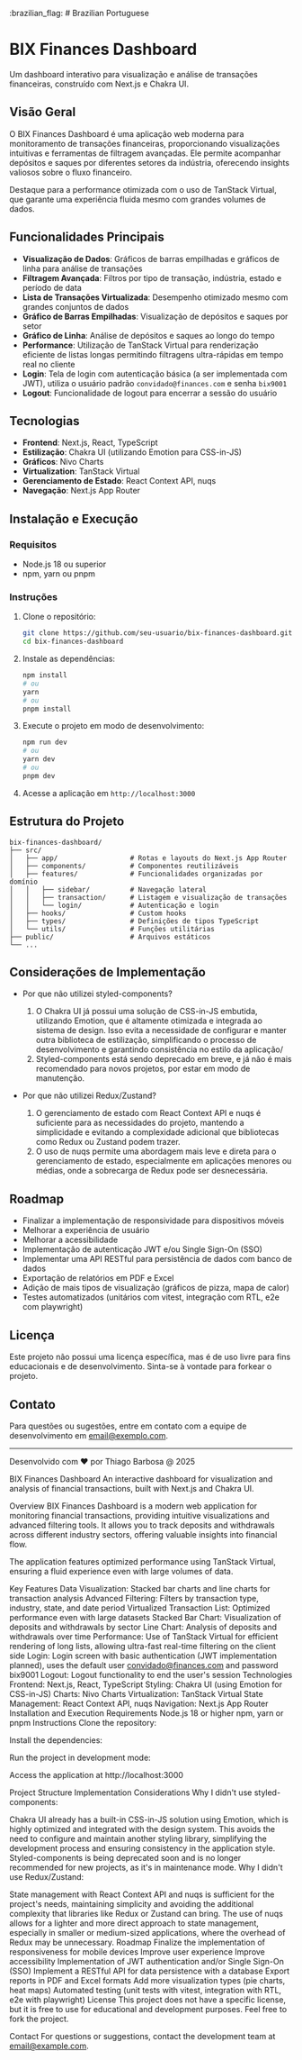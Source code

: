 :brazilian_flag: # Brazilian Portuguese

# BIX Finances Dashboard

Um dashboard interativo para visualização e análise de transações financeiras, construído com Next.js e Chakra UI.

## Visão Geral

O BIX Finances Dashboard é uma aplicação web moderna para monitoramento de transações financeiras, proporcionando visualizações intuitivas e ferramentas de filtragem avançadas. Ele permite acompanhar depósitos e saques por diferentes setores da indústria, oferecendo insights valiosos sobre o fluxo financeiro.

Destaque para a performance otimizada com o uso de TanStack Virtual, que garante uma experiência fluida mesmo com grandes volumes de dados.

## Funcionalidades Principais

- **Visualização de Dados**: Gráficos de barras empilhadas e gráficos de linha para análise de transações
- **Filtragem Avançada**: Filtros por tipo de transação, indústria, estado e período de data
- **Lista de Transações Virtualizada**: Desempenho otimizado mesmo com grandes conjuntos de dados
- **Gráfico de Barras Empilhadas**: Visualização de depósitos e saques por setor
- **Gráfico de Linha**: Análise de depósitos e saques ao longo do tempo
- **Performance**: Utilização de TanStack Virtual para renderização eficiente de listas longas permitindo filtragens ultra-rápidas em tempo real no cliente
- **Login**: Tela de login com autenticação básica (a ser implementada com JWT), utiliza o usuário padrão `convidado@finances.com` e senha `bix9001`
- **Logout**: Funcionalidade de logout para encerrar a sessão do usuário

## Tecnologias

- **Frontend**: Next.js, React, TypeScript
- **Estilização**: Chakra UI (utilizando Emotion para CSS-in-JS)
- **Gráficos**: Nivo Charts
- **Virtualization**: TanStack Virtual
- **Gerenciamento de Estado**: React Context API, nuqs
- **Navegação**: Next.js App Router

## Instalação e Execução

### Requisitos

- Node.js 18 ou superior
- npm, yarn ou pnpm

### Instruções

1. Clone o repositório:
   ```bash
   git clone https://github.com/seu-usuario/bix-finances-dashboard.git
   cd bix-finances-dashboard
   ```

2. Instale as dependências:
   ```bash
   npm install
   # ou
   yarn
   # ou
   pnpm install
   ```

3. Execute o projeto em modo de desenvolvimento:
   ```bash
   npm run dev
   # ou
   yarn dev
   # ou
   pnpm dev
   ```

4. Acesse a aplicação em `http://localhost:3000`

## Estrutura do Projeto

```
bix-finances-dashboard/
├── src/
│   ├── app/                  # Rotas e layouts do Next.js App Router
│   ├── components/           # Componentes reutilizáveis
│   ├── features/             # Funcionalidades organizadas por domínio
│   │   ├── sidebar/          # Navegação lateral
│   │   ├── transaction/      # Listagem e visualização de transações
│   │   └── login/            # Autenticação e login
│   ├── hooks/                # Custom hooks
│   ├── types/                # Definições de tipos TypeScript
│   └── utils/                # Funções utilitárias
├── public/                   # Arquivos estáticos
└── ...
```

## Considerações de Implementação

- Por que não utilizei styled-components?
  1. O Chakra UI já possui uma solução de CSS-in-JS embutida, utilizando Emotion, que é altamente otimizada e integrada ao sistema de design. Isso evita a necessidade de configurar e manter outra biblioteca de estilização, simplificando o processo de desenvolvimento e garantindo consistência no estilo da aplicação/
  2. Styled-components está sendo deprecado em breve, e já não é mais recomendado para novos projetos, por estar em modo de manutenção.

- Por que não utilizei Redux/Zustand?
  1. O gerenciamento de estado com React Context API e nuqs é suficiente para as necessidades do projeto, mantendo a simplicidade e evitando a complexidade adicional que bibliotecas como Redux ou Zustand podem trazer.
  2. O uso de nuqs permite uma abordagem mais leve e direta para o gerenciamento de estado, especialmente em aplicações menores ou médias, onde a sobrecarga de Redux pode ser desnecessária.

## Roadmap

- Finalizar a implementação de responsividade para dispositivos móveis
- Melhorar a experiência de usuário
- Melhorar a acessibilidade
- Implementação de autenticação JWT e/ou Single Sign-On (SSO)
- Implementar uma API RESTful para persistência de dados com banco de dados
- Exportação de relatórios em PDF e Excel
- Adição de mais tipos de visualização (gráficos de pizza, mapa de calor)
- Testes automatizados (unitários com vitest, integração com RTL, e2e com playwright)

## Licença

Este projeto não possui uma licença específica, mas é de uso livre para fins educacionais e de desenvolvimento. Sinta-se à vontade para forkear o projeto.

## Contato

Para questões ou sugestões, entre em contato com a equipe de desenvolvimento em [email@exemplo.com](mailto:thiago3510@gmail.com).

---

Desenvolvido com ❤️ por Thiago Barbosa @ 2025


BIX Finances Dashboard
An interactive dashboard for visualization and analysis of financial transactions, built with Next.js and Chakra UI.

Overview
BIX Finances Dashboard is a modern web application for monitoring financial transactions, providing intuitive visualizations and advanced filtering tools. It allows you to track deposits and withdrawals across different industry sectors, offering valuable insights into financial flow.

The application features optimized performance using TanStack Virtual, ensuring a fluid experience even with large volumes of data.

Key Features
Data Visualization: Stacked bar charts and line charts for transaction analysis
Advanced Filtering: Filters by transaction type, industry, state, and date period
Virtualized Transaction List: Optimized performance even with large datasets
Stacked Bar Chart: Visualization of deposits and withdrawals by sector
Line Chart: Analysis of deposits and withdrawals over time
Performance: Use of TanStack Virtual for efficient rendering of long lists, allowing ultra-fast real-time filtering on the client side
Login: Login screen with basic authentication (JWT implementation planned), uses the default user convidado@finances.com and password bix9001
Logout: Logout functionality to end the user's session
Technologies
Frontend: Next.js, React, TypeScript
Styling: Chakra UI (using Emotion for CSS-in-JS)
Charts: Nivo Charts
Virtualization: TanStack Virtual
State Management: React Context API, nuqs
Navigation: Next.js App Router
Installation and Execution
Requirements
Node.js 18 or higher
npm, yarn or pnpm
Instructions
Clone the repository:

Install the dependencies:

Run the project in development mode:

Access the application at http://localhost:3000

Project Structure
Implementation Considerations
Why I didn't use styled-components:

Chakra UI already has a built-in CSS-in-JS solution using Emotion, which is highly optimized and integrated with the design system. This avoids the need to configure and maintain another styling library, simplifying the development process and ensuring consistency in the application style.
Styled-components is being deprecated soon and is no longer recommended for new projects, as it's in maintenance mode.
Why I didn't use Redux/Zustand:

State management with React Context API and nuqs is sufficient for the project's needs, maintaining simplicity and avoiding the additional complexity that libraries like Redux or Zustand can bring.
The use of nuqs allows for a lighter and more direct approach to state management, especially in smaller or medium-sized applications, where the overhead of Redux may be unnecessary.
Roadmap
Finalize the implementation of responsiveness for mobile devices
Improve user experience
Improve accessibility
Implementation of JWT authentication and/or Single Sign-On (SSO)
Implement a RESTful API for data persistence with a database
Export reports in PDF and Excel formats
Add more visualization types (pie charts, heat maps)
Automated testing (unit tests with vitest, integration with RTL, e2e with playwright)
License
This project does not have a specific license, but it is free to use for educational and development purposes. Feel free to fork the project.

Contact
For questions or suggestions, contact the development team at email@example.com.